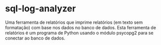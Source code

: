 # sql-log-analyzer
Uma ferramenta de relatórios que imprime relatórios (em texto sem formatação) com base nos dados no banco de dados. Esta ferramenta de relatórios é um programa de Python usando o módulo psycopg2 para se conectar ao banco de dados.
